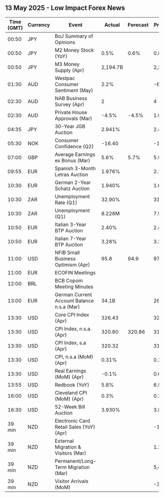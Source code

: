 ## 13 May 2025 - Low Impact Forex News

| Time (GMT) | Currency | Event | Actual | Forecast | Previous |
|------|----------|-------|--------|----------|----------|
| 00:50 | JPY | BoJ Summary of Opinions |  |  |  |
| 00:50 | JPY | M2 Money Stock (YoY) | 0.5% | 0.6% | 0.8% |
| 00:50 | JPY | M3 Money Supply (Apr) | 2,194.7B |  | 2,203.0B |
| 01:30 | AUD | Westpac Consumer Sentiment (May) | 2.2% |  | -6.0% |
| 02:30 | AUD | NAB Business Survey (Apr) | 2 |  | 4 |
| 02:30 | AUD | Private House Approvals (Mar) | -4.5% | -4.5% | 1.0% |
| 04:35 | JPY | 30-Year JGB Auction | 2.941% |  | 2.414% |
| 05:30 | NOK | Consumer Confidence (Q2) | -16.40 |  | -13.40 |
| 07:00 | GBP | Average Earnings ex Bonus (Mar) | 5.6% | 5.7% | 5.9% |
| 09:55 | EUR | Spanish 3-Month Letras Auction | 1.976% |  | 2.100% |
| 10:30 | EUR | German 2-Year Schatz Auction | 1.940% |  | 1.670% |
| 10:30 | ZAR | Unemployment Rate (Q1) | 32.90% |  | 31.90% |
| 10:30 | ZAR | Unemployment (Q1) | 8.228M |  | 7.991M |
| 10:50 | EUR | Italian 3-Year BTP Auction | 2.40% |  | 2.44% |
| 10:50 | EUR | Italian 7-Year BTP Auction | 3.28% |  | 3.30% |
| 11:00 | USD | NFIB Small Business Optimism (Apr) | 95.8 | 94.9 | 97.4 |
| 11:00 | EUR | ECOFIN Meetings |  |  |  |
| 12:00 | BRL | BCB Copom Meeting Minutes |  |  |  |
| 13:00 | EUR | German Current Account Balance n.s.a (Mar) | 34.1B |  | 26.2B |
| 13:30 | USD | Core CPI Index (Apr) | 326.43 |  | 325.66 |
| 13:30 | USD | CPI Index, n.s.a. (Apr) | 320.80 | 320.86 | 319.80 |
| 13:30 | USD | CPI Index, s.a (Apr) | 320.32 |  | 319.62 |
| 13:30 | USD | CPI, n.s.a (MoM) (Apr) | 0.31% |  | 0.22% |
| 13:30 | USD | Real Earnings (MoM) (Apr) | -0.1% |  | 0.6% |
| 13:55 | USD | Redbook (YoY) | 5.8% |  | 6.9% |
| 16:00 | USD | Cleveland CPI (MoM) (Apr) | 0.3% |  | 0.3% |
| 16:30 | USD | 52-Week Bill Auction | 3.930% |  | 3.820% |
| 39 min | NZD | Electronic Card Retail Sales (YoY) (Apr) |  |  | -1.6% |
| 39 min | NZD | External Migration & Visitors (Mar) |  |  | 1.10% |
| 39 min | NZD | Permanent/Long-Term Migration (Mar) |  |  | 5,430 |
| 39 min | NZD | Visitor Arrivals (MoM) |  |  | -3.7% |
